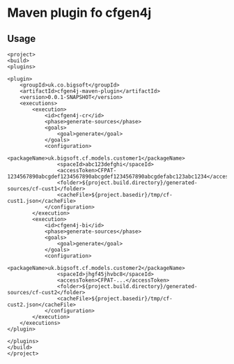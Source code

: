 # Maven plugin fo cfgen4j

## Usage

    <project>
    <build>
    <plugins>

    <plugin>
        <groupId>uk.co.bigsoft</groupId>
        <artifactId>cfgen4j-maven-plugin</artifactId>
        <version>0.0.1-SNAPSHOT</version>
        <executions>
            <execution>
                <id>cfgen4j-cr</id>
                <phase>generate-sources</phase>
                <goals>
                    <goal>generate</goal>
                </goals>
                <configuration>
                    <packageName>uk.bigsoft.cf.models.customer1</packageName>
                    <spaceId>abc123defghi</spaceId>
                    <accessToken>CFPAT-1234567890abcgdef1234567890abcgdef1234567890abcgdefabc123abc1234</accessToken>
                    <folder>${project.build.directory}/generated-sources/cf-cust1</folder>
                    <cacheFile>${project.basedir}/tmp/cf-cust1.json</cacheFile>
                </configuration>
            </execution>
            <execution>
                <id>cfgen4j-bi</id>
                <phase>generate-sources</phase>
                <goals>
                    <goal>generate</goal>
                </goals>
                <configuration>
                    <packageName>uk.bigsoft.cf.models.customer2</packageName>
                    <spaceId>jhgf45jhvbc8</spaceId>
                    <accessToken>CFPAT-...</accessToken>
                    <folder>${project.build.directory}/generated-sources/cf-cust2</folder>
                    <cacheFile>${project.basedir}/tmp/cf-cust2.json</cacheFile>
                </configuration>
            </execution>
        </executions>
    </plugin>

    </plugins>
    </build>
    </project>

